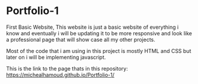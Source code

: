 # Portfolio-1
First Basic Website,
This website is just a basic website of everything i know and eventually i will be updating it to be more responsive and look like a professional page that will show case all my other projects.

Most of the code that i am using in this project is mostly HTML and CSS but later on i will be implementing javascript.

This is the link to the page thats in this repository:
https://michealhamoud.github.io/Portfolio-1/
